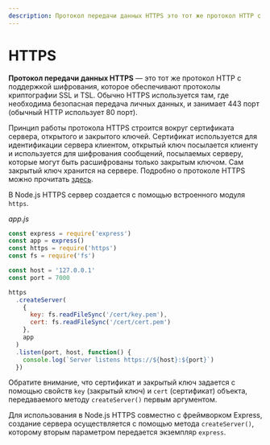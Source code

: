 ```yaml
---
description: Протокол передачи данных HTTPS это тот же протокол HTTP с поддержкой шифрования, которое обеспечивают протоколы криптографии SSL и TSL.
---
```


# HTTPS

**Протокол передачи данных HTTPS** &mdash; это тот же протокол HTTP с поддержкой шифрования, которое обеспечивают протоколы криптографии SSL и TSL. Обычно HTTPS используется там, где необходима безопасная передача личных данных, и занимает 443 порт (обычный HTTP использует 80 порт).

Принцип работы протокола HTTPS строится вокруг сертификата сервера, открытого и закрытого ключей. Сертификат используется для идентификации сервера клиентом, открытый ключ посылается клиенту и используется для шифрования сообщений, посылаемых серверу, которые могут быть расшифрованы только закрытым ключом. Сам закрытый ключ хранится на сервере. Подробно о протоколе HTTPS можно прочитать [здесь](https://ru.wikipedia.org/wiki/HTTPS).

В Node.js HTTPS сервер создается с помощью встроенного модуля `https`.

_app.js_

```js
const express = require('express')
const app = express()
const https = require('https')
const fs = require('fs')

const host = '127.0.0.1'
const port = 7000

https
  .createServer(
    {
      key: fs.readFileSync('/cert/key.pem'),
      cert: fs.readFileSync('/cert/cert.pem')
    },
    app
  )
  .listen(port, host, function() {
    console.log(`Server listens https://${host}:${port}`)
  })
```

Обратите внимание, что сертификат и закрытый ключ задается с помощью свойств `key` (закрытый ключ) и `cert` (сертификат) объекта, передаваемого методу `createServer()` первым аргументом.

Для использования в Node.js HTTPS совместно с фреймворком Express, создание сервера осуществляется с помощью метода `createServer()`, которому вторым параметром передается экземпляр `express`.
